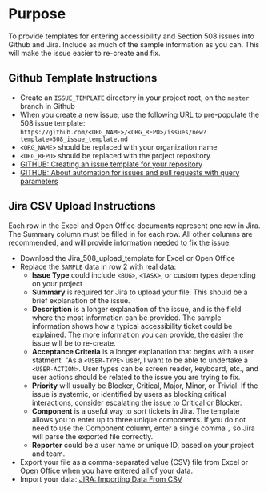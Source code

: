 # Purpose

To provide templates for entering accessibility and Section 508 issues into Github and Jira. Include as much of the sample information as you can. This will make the issue easier to re-create and fix.

## Github Template Instructions

* Create an `ISSUE_TEMPLATE` directory in your project root, on the `master` branch in Github
* When you create a new issue, use the following URL to pre-populate the 508 issue template: `https://github.com/<ORG_NAME>/<ORG_REPO>/issues/new?template=508_issue_template.md`
* `<ORG_NAME>` should be replaced with your organization name
* `<ORG_REPO>` should be replaced with the project repository
* [GITHUB: Creating an issue template for your repository](https://help.github.com/articles/creating-an-issue-template-for-your-repository/)
* [GITHUB: About automation for issues and pull requests with query parameters](https://help.github.com/articles/about-automation-for-issues-and-pull-requests-with-query-parameters/)

## Jira CSV Upload Instructions

Each row in the Excel and Open Office documents represent one row in Jira. The Summary column must be filled in for each row. All other columns are recommended, and will provide information needed to fix the issue.

* Download the Jira_508_upload_template for Excel or Open Office
* Replace the `SAMPLE` data in row 2 with real data:
  * **Issue Type** could include `<BUG>`, `<TASK>`, or custom types depending on your project
  * **Summary** is required for Jira to upload your file. This should be a brief explanation of the issue.
  * **Description** is a longer explanation of the issue, and is the field where the most information can be provided. The sample information shows how a typical accessibility ticket could be explained. The more information you can provide, the easier the issue will be to re-create.
  * **Acceptance Criteria** is a longer explanation that begins with a user statment. "As a `<USER-TYPE>` user, I want to be able to undertake a `<USER-ACTION>`. User types can be screen reader, keyboard, etc., and user actions should be related to the issue you are trying to fix.
  * **Priority** will usually be Blocker, Critical, Major, Minor, or Trivial. If the issue is systemic, or identified by users as blocking critical interactions, consider escalating the issue to Critical or Blocker.
  * **Component** is a useful way to sort tickets in Jira. The template allows you to enter up to three unique components. If you do not need to use the Component column, enter a single comma `,` so Jira will parse the exported file correctly.
  * **Reporter** could be a user name or unique ID, based on your project and team.
* Export your file as a comma-separated value (CSV) file from Excel or Open Office when you have entered all of your data.
* Import your data: [JIRA: Importing Data From CSV](https://confluence.atlassian.com/adminjiracloud/importing-data-from-csv-776636762.html#ImportingdatafromCSV-jirafieldtips)
